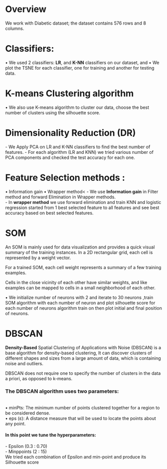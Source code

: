 <h1>Overview</h1>
We work with Diabetic dataset; the dataset contains 576 rows and 8 columns.

<h1>Classifiers:</h1> 
• We used 2 classifiers: 
  <b>LR</b>,
  and <b>K-NN</b> 
classifiers on our dataset, and 
• We plot the TSNE for each classifier, one for training and another for testing 
data. 

<h1> K-means Clustering algorithm </h1>
• We also use K-means algorithm to cluster our data, choose the best number of clusters using the silhouette score.

<h1>Dimensionality Reduction (DR)</h1>
- We Apply PCA on LR and K-NN classifiers to find the best number of features.
- For each algorithm (LR and KNN) we tried various number of PCA components and checked the test accuracy for each one.

<h1>Feature Selection methods :</h1>
• Information gain
• Wrapper method<
- We use <b>Information gain</b> in Filter method and forward Elimination in 
Wrapper methods.
<br>
- In <b>wrapper method</b> we use forward elimination and train KNN and logistic 
regression started from 1 best selected feature to all features and see best accuracy 
based on best selected features.

<h1>SOM</h1>
<pr>An SOM is mainly used for data visualization and provides a quick visual 
summary of the training instances. In a 2D rectangular grid, each cell is 
represented by a weight vector. 
  
For a trained SOM, each cell weight 
represents a summary of a few training examples.

Cells in the close vicinity of 
each other have similar weights, and like examples can be mapped to cells in 
a small neighborhood of each other.</pr>

• We initialize number of neurons with 2 and iterate to 30 neurons ,train SOM algorithm with 
each number of neuron and plot silhouette score for each number of neurons algorithm train 
on then plot initial and final position of neurons.

<h1>DBSCAN</h1>
<b>Density-Based</b> Spatial Clustering of Applications with
Noise (DBSCAN) is a base algorithm for density-based clustering, It can 
discover clusters of different shapes and sizes from a large amount of data, 
which is containing noise and outliers.<br>

DBSCAN does not require one to specify the number of clusters in the 
data a priori, as opposed to k-means.<br>

<h3>The DBSCAN algorithm uses two parameters:</h3><br>
• minPts: The minimum number of points clustered together for a 
region to be considered dense.<br>
• eps (ε): A distance measure that will be used to locate the points 
about any point.<br>
<h4>In this point we tune the hyperparameters:</h4>
- Epsilon (0.3 : 0.70)<br>
- Minppoints (2 : 15)<br>
We tried each combination of Epsilon and min-point and produce its 
Silhouette score


